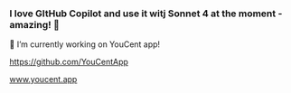 ### I love GItHub Copilot and use it witj Sonnet 4 at the moment - amazing! 👋

🔭 I’m currently working on YouCent app!

https://github.com/YouCentApp

www.youcent.app



<!--
**arkfen/arkfen** is a ✨ _special_ ✨ repository because its `README.md` (this file) appears on your GitHub profile.

Here are some ideas to get you started:

- 🔭 I’m currently working on ...
- 🌱 I’m currently learning ...
- 👯 I’m looking to collaborate on ...
- 🤔 I’m looking for help with ...
- 💬 Ask me about ...
- 📫 How to reach me: ...
- 😄 Pronouns: ...
- ⚡ Fun fact: ...
-->
